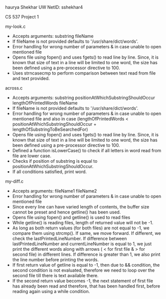 haurya Shekhar
UW NetID: sshekhar4

CS 537
Project 1

my-look.c
- Accepts arguments: substring fileName
- If fileName is not provided defaults to '/usr/share/dict/words'.
- Error handling for wrong number of parameters & in case unable to open mentioned file
- Opens file using fopen() and uses fgets() to read line by line. Since, it is known that size of text in a line will be limited to one word, the size has been defined using a pre-processor directive to 100.
- Uses strncasecmp to perform comparison between text read from file and text provided.

across.c
- Accepts arguments: substring positionAtWhichSubstringShouldOccur lengthOfPrintedWords fileName
- If fileName is not provided defaults to '/usr/share/dict/words'.
- Error handling for wrong number of parameters & in case unable to open mentioned file and also in case (lengthOfPrintedWords < positionAtWhichSubstringShouldOccur + lengthOfSubstringToBeSearchedFor)
- Opens file using fopen() and uses fgets() to read line by line. Since, it is known that size of text in a line will be limited to one word, the size has been defined using a pre-processor directive to 100.
- Defined a function isLowerCase() to check if all letters in word read from file are lower case.
- Checks if position of substring is equal to positionAtWhichSubstringShouldOccur.
- If all conditions satisfied, print word.

my-diff.c
- Accepts arguments: fileName1 fileName2
- Error handling for wrong number of parameters & in case unable to open mentioned file
- Since every line can have varied length of contents, the buffer size cannot be preset and hence getline() has been used.
- Opens file using fopen() and getline() is used to read files
- While getline() is reading files, length of returned value will not be -1.
- As long as both return values (for both files) are not equal to -1, we compare them using strcmp(). If same, we move forward. If different, we check the lastPrintedLineNumber. If difference between lastPrintedLineNumber and currentLineNumber is equal to 1, we just print the different words along with arrows ( < for first file & > for second file) in different lines. If difference is greater than 1, we also print the line number before printing the words.
- If first return value of getline is equal to -1, then due to && condition, the second condition is not evaluated, therefore we need to loop over the second file till there is text available there.
- If the second return value becomes -1, the next statement of first file has already been read and therefore, that has been handled first, before reading again using a while condition.
